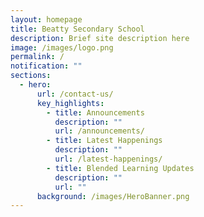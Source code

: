 ```yaml
---
layout: homepage
title: Beatty Secondary School
description: Brief site description here
image: /images/logo.png
permalink: /
notification: ""
sections:
  - hero:
      url: /contact-us/
      key_highlights:
        - title: Announcements
          description: ""
          url: /announcements/
        - title: Latest Happenings
          description: ""
          url: /latest-happenings/
        - title: Blended Learning Updates
          description: ""
          url: ""
      background: /images/HeroBanner.png
---
```

